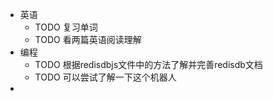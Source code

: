 - 英语
	- TODO 复习单词
	- TODO 看两篇英语阅读理解
- 编程
	- TODO 根据redisdbjs文件中的方法了解并完善redisdb文档
	- TODO  可以尝试了解一下这个机器人
-